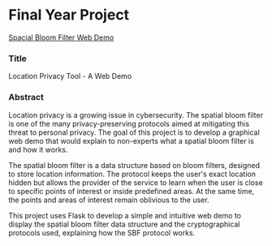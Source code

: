 # Final Year Project

[Spacial Bloom Filter Web Demo](http://52.16.155.2/)

### Title ###
Location Privacy Tool - A Web Demo

### Abstract ###
Location privacy is a growing issue in cybersecurity. The spatial bloom filter is one of the many privacy-preserving protocols aimed at mitigating this threat to personal privacy. The goal of this project is to develop a graphical web demo that would explain to non-experts what a spatial bloom filter is and how it works. 

The spatial bloom filter is a data structure based on bloom filters, designed to store location information. The protocol keeps the user's exact location hidden but allows the provider of the service to learn when the user is close to specific points of interest or inside predefined areas. At the same time, the points and areas of interest remain oblivious to the user.

This project uses Flask to develop a simple and intuitive web demo to display the spatial bloom filter data structure and the cryptographical protocols used, explaining how the SBF protocol works.
